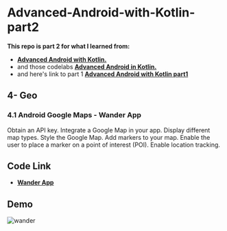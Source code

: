 # Advanced-Android-with-Kotlin-part2
__This repo is part 2 for what I learned from:__
* <a href="https://www.udacity.com/course/advanced-android-with-kotlin--ud940" target="_blank">**Advanced Android with Kotlin.**</a>  
* and those codelabs <a href="https://codelabs.developers.google.com/android-kotlin-fundamentals/"  target="_blank"> **Advanced Android in Kotlin.**</a>
* and here's link to part 1 <a href="https://github.com/Hosam11/Advanced-Android-with-Kotlin-part1"  target="_blank"> **Advanced Android with Kotlin part1**</a>

## 
## 4- Geo
### 4.1 Android Google Maps - Wander App
Obtain an API key. Integrate a Google Map in your app. Display different map types. Style the Google Map. Add markers to your map. Enable the user to place a marker on a point      of interest (POI). Enable location tracking.

## Code Link
* <a href="https://github.com/Hosam11/Advanced-Android-with-Kotlin-part2/tree/main/Wander"  target="_blank"> **Wander App**</a>

## Demo
![wander](https://user-images.githubusercontent.com/18370055/100951902-29b2c100-3518-11eb-8872-f6796774f899.gif)
